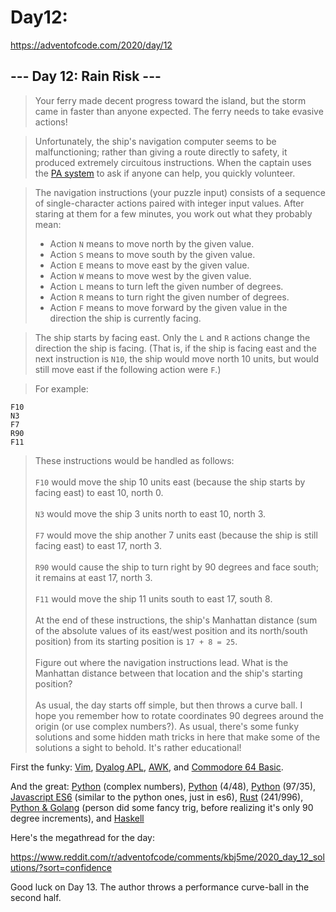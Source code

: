 # Day12:

https://adventofcode.com/2020/day/12

## --- Day 12: Rain Risk ---

> Your ferry made decent progress toward the island, but the storm came in faster than anyone expected. The ferry needs to take evasive actions!

> Unfortunately, the ship's navigation computer seems to be malfunctioning; rather than giving a route directly to safety, it produced extremely circuitous instructions. When the captain uses the [PA system](https://en.wikipedia.org/wiki/Public_address_system) to ask if anyone can help, you quickly volunteer.

> The navigation instructions (your puzzle input) consists of a sequence of single-character actions paired with integer input values. After staring at them for a few minutes, you work out what they probably mean:
>
> - Action `N` means to move north by the given value.
> - Action `S` means to move south by the given value.
> - Action `E` means to move east by the given value.
> - Action `W` means to move west by the given value.
> - Action `L` means to turn left the given number of degrees.
> - Action `R` means to turn right the given number of degrees.
> - Action `F` means to move forward by the given value in the direction the ship is currently facing.

> The ship starts by facing east. Only the `L` and `R` actions change the direction the ship is facing. (That is, if the ship is facing east and the next instruction is `N10`, the ship would move north 10 units, but would still move east if the following action were `F`.)

> For example:

```
F10
N3
F7
R90
F11
```

> These instructions would be handled as follows:\
> \
> `F10` would move the ship 10 units east (because the ship starts by facing east) to east 10, north 0.\
> \
> `N3` would move the ship 3 units north to east 10, north 3.\
> \
> `F7` would move the ship another 7 units east (because the ship is still facing east) to east 17, north 3.\
> \
> `R90` would cause the ship to turn right by 90 degrees and face south; it remains at east 17, north 3.\
> \
> `F11` would move the ship 11 units south to east 17, south 8.\
> \
> At the end of these instructions, the ship's Manhattan distance (sum of the absolute values of its east/west position and its north/south position) from its starting position is `17 + 8 = 25`.\
> \
> Figure out where the navigation instructions lead. What is the Manhattan distance between that location and the ship's starting position?\
> \
> As usual, the day starts off simple, but then throws a curve ball. I hope you remember how to rotate coordinates 90 degrees around the origin (or use complex numbers?). As usual, there's some funky solutions and some hidden math tricks in here that make some of the solutions a sight to behold. It's rather educational!

First the funky: [Vim](https://www.reddit.com/r/adventofcode/comments/kbj5me/2020_day_12_solutions/gfjnuwi?utm_source=share&utm_medium=web2x&context=3), [Dyalog APL](https://www.reddit.com/r/adventofcode/comments/kbj5me/2020_day_12_solutions/gfhum43?utm_source=share&utm_medium=web2x&context=3), [AWK](https://www.reddit.com/r/adventofcode/comments/kbj5me/2020_day_12_solutions/gfiqf2a?utm_source=share&utm_medium=web2x&context=3), and [Commodore 64 Basic](https://www.reddit.com/r/adventofcode/comments/kbj5me/2020_day_12_solutions/gfm3xf0?utm_source=share&utm_medium=web2x&context=3).

And the great: [Python](https://www.reddit.com/r/adventofcode/comments/kbj5me/2020_day_12_solutions/gfhx168?utm_source=share&utm_medium=web2x&context=3) (complex numbers), [Python](https://www.reddit.com/r/adventofcode/comments/kbj5me/2020_day_12_solutions/gfhq8j4?utm_source=share&utm_medium=web2x&context=3) (4/48), [Python](https://www.reddit.com/r/adventofcode/comments/kbj5me/2020_day_12_solutions/gfhy27d?utm_source=share&utm_medium=web2x&context=3) (97/35), [Javascript ES6](https://www.reddit.com/r/adventofcode/comments/kbj5me/2020_day_12_solutions/gfhwa7p?utm_source=share&utm_medium=web2x&context=3) (similar to the python ones, just in es6), [Rust](https://www.reddit.com/r/adventofcode/comments/kbj5me/2020_day_12_solutions/gfiqf2a?utm_source=share&utm_medium=web2x&context=3) (241/996), [Python & Golang](https://www.reddit.com/r/adventofcode/comments/kbj5me/2020_day_12_solutions/gfhwsss?utm_source=share&utm_medium=web2x&context=3) (person did some fancy trig, before realizing it's only 90 degree increments), and [Haskell](https://www.reddit.com/r/adventofcode/comments/kbj5me/2020_day_12_solutions/gfjwm9n?utm_source=share&utm_medium=web2x&context=3)

Here's the megathread for the day:

https://www.reddit.com/r/adventofcode/comments/kbj5me/2020_day_12_solutions/?sort=confidence

Good luck on Day 13. The author throws a performance curve-ball in the second half.
